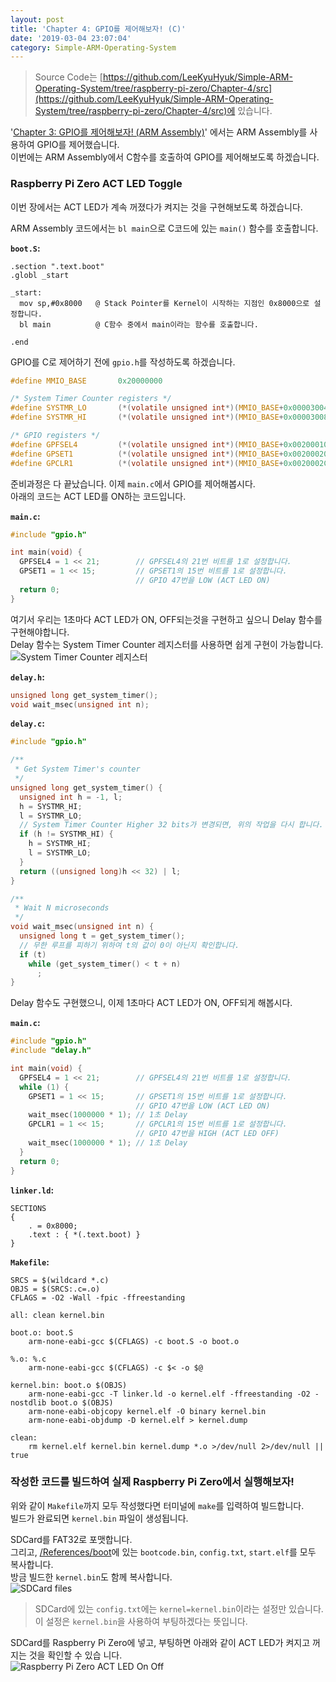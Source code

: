 ```yaml
---
layout: post
title: 'Chapter 4: GPIO를 제어해보자! (C)'
date: '2019-03-04 23:07:04'
category: Simple-ARM-Operating-System
---
```


> Source Code는
> [https://github.com/LeeKyuHyuk/Simple-ARM-Operating-System/tree/raspberry-pi-zero/Chapter-4/src](https://github.com/LeeKyuHyuk/Simple-ARM-Operating-System/tree/raspberry-pi-zero/Chapter-4/src)에
> 있습니다.

'[Chapter 3: GPIO를 제어해보자! (ARM Assembly)](/article/simple-arm-operating-system/2019/03/04/Simple-ARM-Operating-System-Chapter-3)'
에서는 ARM Assembly를 사용하여 GPIO를 제어했습니다.  
이번에는 ARM Assembly에서 C함수를 호출하여 GPIO를 제어해보도록 하겠습니다.

### Raspberry Pi Zero ACT LED Toggle

이번 장에서는 ACT LED가 계속 꺼졌다가 켜지는 것을 구현해보도록 하겠습니다.

ARM Assembly 코드에서는 `bl main`으로 C코드에 있는 `main()` 함수를 호출합니다.

**`boot.S`:**

```assembly
.section ".text.boot"
.globl _start

_start:
  mov sp,#0x8000   @ Stack Pointer를 Kernel이 시작하는 지점인 0x8000으로 설정합니다.
  bl main          @ C함수 중에서 main이라는 함수를 호출합니다.

.end
```

GPIO를 C로 제어하기 전에 `gpio.h`를 작성하도록 하겠습니다.

```c
#define MMIO_BASE       0x20000000

/* System Timer Counter registers */
#define SYSTMR_LO       (*(volatile unsigned int*)(MMIO_BASE+0x00003004))
#define SYSTMR_HI       (*(volatile unsigned int*)(MMIO_BASE+0x00003008))

/* GPIO registers */
#define GPFSEL4         (*(volatile unsigned int*)(MMIO_BASE+0x00200010))
#define GPSET1          (*(volatile unsigned int*)(MMIO_BASE+0x00200020))
#define GPCLR1          (*(volatile unsigned int*)(MMIO_BASE+0x0020002C))
```

준비과정은 다 끝났습니다. 이제 `main.c`에서 GPIO를 제어해봅시다.  
아래의 코드는 ACT LED를 ON하는 코드입니다.

**`main.c`:**

```c
#include "gpio.h"

int main(void) {
  GPFSEL4 = 1 << 21;        // GPFSEL4의 21번 비트를 1로 설정합니다.
  GPSET1 = 1 << 15;         // GPSET1의 15번 비트를 1로 설정합니다.
                            // GPIO 47번을 LOW (ACT LED ON)
  return 0;
}
```

여기서 우리는 1초마다 ACT LED가 ON, OFF되는것을 구현하고 싶으니 Delay 함수를 구현해야합니다.  
Delay 함수는 System Timer Counter 레지스터를 사용하면 쉽게 구현이 가능합니다.
![System Timer Counter 레지스터](/assets/image/2019-03-04-Simple-ARM-Operating-System-Chapter-4/2019-03-04-Simple-ARM-Operating-System-Chapter-4_1.png)

**`delay.h`:**

```c
unsigned long get_system_timer();
void wait_msec(unsigned int n);
```

**`delay.c`:**

```c
#include "gpio.h"

/**
 * Get System Timer's counter
 */
unsigned long get_system_timer() {
  unsigned int h = -1, l;
  h = SYSTMR_HI;
  l = SYSTMR_LO;
  // System Timer Counter Higher 32 bits가 변경되면, 위의 작업을 다시 합니다.
  if (h != SYSTMR_HI) {
    h = SYSTMR_HI;
    l = SYSTMR_LO;
  }
  return ((unsigned long)h << 32) | l;
}

/**
 * Wait N microseconds
 */
void wait_msec(unsigned int n) {
  unsigned long t = get_system_timer();
  // 무한 루프를 피하기 위하여 t의 값이 0이 아닌지 확인합니다.
  if (t)
    while (get_system_timer() < t + n)
      ;
}
```

Delay 함수도 구현했으니, 이제 1초마다 ACT LED가 ON, OFF되게 해봅시다.

**`main.c`:**

```c
#include "gpio.h"
#include "delay.h"

int main(void) {
  GPFSEL4 = 1 << 21;        // GPFSEL4의 21번 비트를 1로 설정합니다.
  while (1) {
    GPSET1 = 1 << 15;       // GPSET1의 15번 비트를 1로 설정합니다.
                            // GPIO 47번을 LOW (ACT LED ON)
    wait_msec(1000000 * 1); // 1초 Delay
    GPCLR1 = 1 << 15;       // GPCLR1의 15번 비트를 1로 설정합니다.
                            // GPIO 47번을 HIGH (ACT LED OFF)
    wait_msec(1000000 * 1); // 1초 Delay
  }
  return 0;
}
```

**`linker.ld`:**

```
SECTIONS
{
    . = 0x8000;
    .text : { *(.text.boot) }
}
```

**`Makefile`:**

```
SRCS = $(wildcard *.c)
OBJS = $(SRCS:.c=.o)
CFLAGS = -O2 -Wall -fpic -ffreestanding

all: clean kernel.bin

boot.o: boot.S
	arm-none-eabi-gcc $(CFLAGS) -c boot.S -o boot.o

%.o: %.c
	arm-none-eabi-gcc $(CFLAGS) -c $< -o $@

kernel.bin: boot.o $(OBJS)
	arm-none-eabi-gcc -T linker.ld -o kernel.elf -ffreestanding -O2 -nostdlib boot.o $(OBJS)
	arm-none-eabi-objcopy kernel.elf -O binary kernel.bin
	arm-none-eabi-objdump -D kernel.elf > kernel.dump

clean:
	rm kernel.elf kernel.bin kernel.dump *.o >/dev/null 2>/dev/null || true
```

### 작성한 코드를 빌드하여 실제 Raspberry Pi Zero에서 실행해보자!

위와 같이 `Makefile`까지 모두 작성했다면 터미널에 `make`를 입력하여 빌드합니다.  
빌드가 완료되면 `kernel.bin` 파일이 생성됩니다.

SDCard를 FAT32로 포맷합니다.  
그리고,
[/References/boot](https://github.com/LeeKyuHyuk/Simple-ARM-Operating-System/tree/raspberry-pi-zero/References/boot)에
있는 `bootcode.bin`, `config.txt`, `start.elf`를 모두 복사합니다.  
방금 빌드한 `kernel.bin`도 함께 복사합니다.  
![SDCard files](/assets/image/2019-03-04-Simple-ARM-Operating-System-Chapter-4/2019-03-04-Simple-ARM-Operating-System-Chapter-4_2.png)

> SDCard에 있는 `config.txt`에는 `kernel=kernel.bin`이라는 설정만 있습니다. 이 설정은 `kernel.bin`을
> 사용하여 부팅하겠다는 뜻입니다.

SDCard를 Raspberry Pi Zero에 넣고, 부팅하면 아래와 같이 ACT LED가 켜지고 꺼지는 것을 확인할 수 있습
니다.  
![Raspberry Pi Zero ACT LED On Off](/assets/image/2019-03-04-Simple-ARM-Operating-System-Chapter-4/2019-03-04-Simple-ARM-Operating-System-Chapter-4_3.gif)
